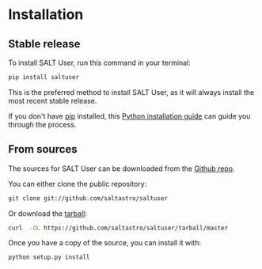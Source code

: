 # Installation

## Stable release

To install SALT User, run this command in your terminal:

```bash
pip install saltuser
```

This is the preferred method to install SALT User, as it will always install the most recent stable release.

If you don't have [pip](https://pip.pypa.io) installed, this [Python installation guide](http://docs.python-guide.org/en/latest/starting/installation/) can guide you through the process.

## From sources

The sources for SALT User can be downloaded from the [Github repo](https://github.com/saltastro/saltuser).

You can either clone the public repository:

```bash
git clone git://github.com/saltastro/saltuser
```

Or download the [tarball](https://github.com/saltastro/saltuser/tarball/master):

```bash
curl  -OL https://github.com/saltastro/saltuser/tarball/master
```

Once you have a copy of the source, you can install it with:

```bash
python setup.py install
```
